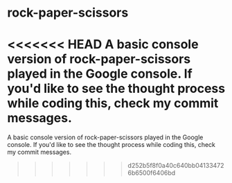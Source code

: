 # rock-paper-scissors
<<<<<<< HEAD
A basic console version of rock-paper-scissors played in the Google console.
If you'd like to see the thought process while coding this, check 
my commit messages.
=======

A basic console version of rock-paper-scissors played in the Google console.
If you'd like to see the thought process while coding this, check 
my commit messages.
>>>>>>> d252b5f8f0a40c640bb041334726b6500f6406bd
